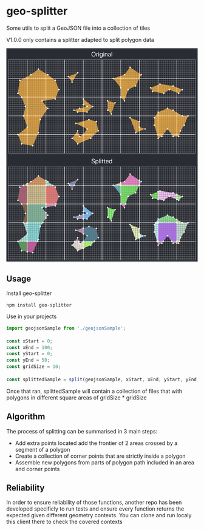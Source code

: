 # geo-splitter
Some utils to split a GeoJSON file into a collection of tiles

V1.0.0 only contains a splitter adapted to split polygon data

![Example](./Example.png)

## Usage

Install geo-splitter
```
npm install geo-splitter
```

Use in your projects
```javascript
import geojsonSample from './geojsonSample';

const xStart = 0;
const xEnd = 100;
const yStart = 0;
const yEnd = 50;
const gridSize = 10;

const splittedSample = split(geojsonSample, xStart, xEnd, yStart, yEnd, gridSize);
```
Once that ran, splittedSample will contain a collection of files that with polygons in different square areas of gridSize * gridSize

## Algorithm

The process of splitting can be summarised in 3 main steps:

- Add extra points located add the frontier of 2 areas crossed by a segment of a polygon
- Create a collection of corner points that are strictly inside a polygon
- Assemble new polygons from parts of polygon path included in an area and corner points

## Reliability 

In order to ensure reliability of those functions, another repo has been developed specificly to run tests and ensure every function returns the expected given different geometry contexts. You can clone and run localy this client there to check the covered contexts
